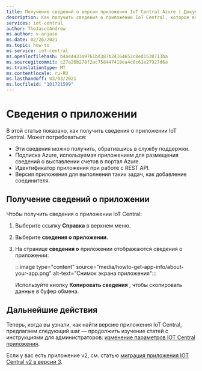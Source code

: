 ```yaml
---
title: Получение сведений о версии приложения IoT Central Azure | Документация Майкрософт
description: Как получить сведения о приложении IoT Central, которое вы используете
services: iot-central
author: TheJasonAndrew
ms.author: v-anjaso
ms.date: 02/26/2021
ms.topic: how-to
ms.service: iot-central
ms.openlocfilehash: b4a44433a9761bd387b24164653c8ed1538713ba
ms.sourcegitcommit: c27a20b278f2ac758447418ea4c8c61e27927d6a
ms.translationtype: MT
ms.contentlocale: ru-RU
ms.lasthandoff: 03/03/2021
ms.locfileid: "101721599"
---
```

# <a name="about-your-application"></a>Сведения о приложении

В этой статье показано, как получить сведения о приложении IoT Central. Может потребоваться:

- Эти сведения можно получить, обратившись в службу поддержки.
- Подписка Azure, используемая приложением для размещения сведений о выставлении счетов в портал Azure.
- Идентификатор приложения при работе с REST API.
- Версия приложения для выполнения таких задач, как добавление соединителя.

## <a name="get-information-about-your-application"></a>Получение сведений о приложении

Чтобы получить сведения о приложении IoT Central: 

1. Выберите ссылку **Справка** в верхнем меню.

1. Выберите **сведения о приложении**.

1. На странице **сведения о** приложении отображаются сведения о приложении:  

    :::image type="content" source="media/howto-get-app-info/about-your-app.png" alt-text="Снимок экрана приложения":::

    Используйте кнопку **Копировать сведения** , чтобы скопировать данные в буфер обмена.

## <a name="next-steps"></a>Дальнейшие действия

Теперь, когда вы узнали, как найти версию приложения IoT Central, предлагаем следующий шаг — продолжить изучение статей с инструкциями для администраторов: [изменение параметров IOT Central приложения](howto-administer.md).

Если у вас есть приложение v2, см. статью [миграция приложения IOT Central v2 в версии 3](howto-migrate.md).
